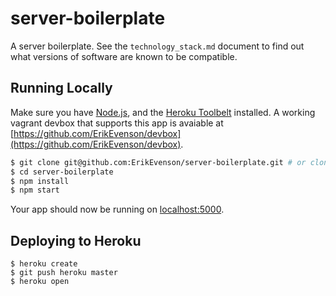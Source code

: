 # server-boilerplate

A server boilerplate.  See the `technology_stack.md` document to find out what versions of software are known to be compatible.

## Running Locally

Make sure you have [Node.js](http://nodejs.org/), and the [Heroku Toolbelt](https://toolbelt.heroku.com/) installed.  A working vagrant devbox that supports this app is avaiable at [https://github.com/ErikEvenson/devbox](https://github.com/ErikEvenson/devbox).

```sh
$ git clone git@github.com:ErikEvenson/server-boilerplate.git # or clone your own fork
$ cd server-boilerplate
$ npm install
$ npm start
```

Your app should now be running on [localhost:5000](http://localhost:5000/).

## Deploying to Heroku

```
$ heroku create
$ git push heroku master
$ heroku open
```
